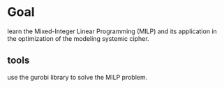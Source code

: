 # Goal

learn the Mixed-Integer Linear Programming (MILP) and its application in the optimization of the modeling systemic cipher.

## tools

use the gurobi library to solve the MILP problem.
